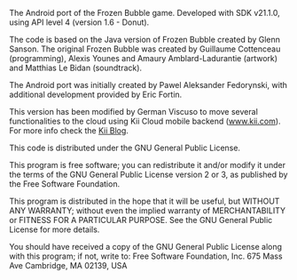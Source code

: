 The Android port of the Frozen Bubble game.  Developed with SDK v21.1.0, using
API level 4 (version 1.6 - Donut).

The code is based on the Java version of Frozen Bubble created by Glenn Sanson.
The original Frozen Bubble was created by Guillaume Cottenceau (programming),
Alexis Younes and Amaury Amblard-Ladurantie (artwork) and Matthias Le Bidan
(soundtrack).

The Android port was initially created by Pawel Aleksander Fedorynski, with
additional development provided by Eric Fortin.

This version has been modified by German Viscuso to move several functionalities
to the cloud using Kii Cloud mobile backend (www.kii.com). For more info check 
the <a href="http://blog.kii.com/?tag=frozenbubble">Kii Blog</a>. 

This code is distributed under the GNU General Public License.

This program is free software; you can redistribute it and/or modify it under
the terms of the GNU General Public License version 2 or 3, as published by the
Free Software Foundation.

This program is distributed in the hope that it will be useful, but WITHOUT ANY
WARRANTY; without even the implied warranty of MERCHANTABILITY or FITNESS FOR A
PARTICULAR PURPOSE.  See the GNU General Public License for more details.

You should have received a copy of the GNU General Public License along with
this program; if not, write to:
Free Software Foundation, Inc.
675 Mass Ave
Cambridge, MA 02139, USA